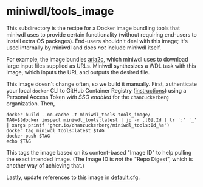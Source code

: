 # miniwdl/tools_image

This subdirectory is the recipe for a Docker image bundling tools that miniwdl uses to provide certain functionality (without requiring end-users to install extra OS packages). End-users shouldn't deal with this image; it's used internally by miniwdl and does *not* include miniwdl itself.

For example, the image bundles [aria2c](https://aria2.github.io/), which miniwdl uses to download large input files supplied as URLs. Miniwdl synthesizes a WDL task with this image, which inputs the URL and outputs the desired file.

This image doesn't change often, so we build it manually. First, authenticate your local `docker` CLI to GitHub Container Registry ([instructions](https://docs.github.com/en/packages/guides/pushing-and-pulling-docker-images#authenticating-to-github-container-registry)) using a Personal Access Token *with SSO enabled* for the `chanzuckerberg` organization. Then,

```
docker build --no-cache -t miniwdl_tools tools_image/
TAG=$(docker inspect miniwdl_tools:latest | jq -r .[0].Id | tr ':' '_' | xargs printf 'ghcr.io/chanzuckerberg/miniwdl_tools:Id_%s')
docker tag miniwdl_tools:latest $TAG
docker push $TAG
echo $TAG
```

This tags the image based on its content-based "Image ID" to help pulling the exact intended image. (The Image ID is *not* the "Repo Digest", which is another way of achieving that.)

Lastly, update references to this image in [default.cfg](https://github.com/chanzuckerberg/miniwdl/blob/main/WDL/runtime/config_templates/default.cfg).
